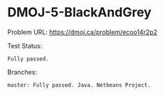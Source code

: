 # DMOJ-5-BlackAndGrey

Problem URL:
    https://dmoj.ca/problem/ecoo14r2p2
    
Test Status:

    Fully passed.
    
Branches:

    master: Fully passed. Java. Netbeans Project.

